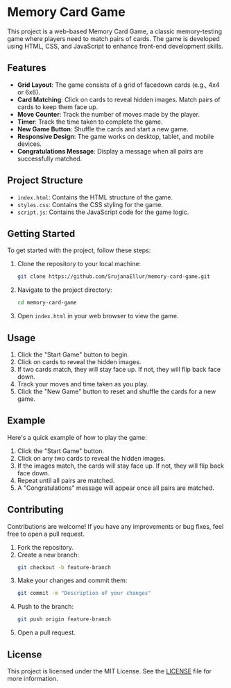 # Memory Card Game

This project is a web-based Memory Card Game, a classic memory-testing game where players need to match pairs of cards. The game is developed using HTML, CSS, and JavaScript to enhance front-end development skills.

## Features

- **Grid Layout**: The game consists of a grid of facedown cards (e.g., 4x4 or 6x6).
- **Card Matching**: Click on cards to reveal hidden images. Match pairs of cards to keep them face up.
- **Move Counter**: Track the number of moves made by the player.
- **Timer**: Track the time taken to complete the game.
- **New Game Button**: Shuffle the cards and start a new game.
- **Responsive Design**: The game works on desktop, tablet, and mobile devices.
- **Congratulations Message**: Display a message when all pairs are successfully matched.

## Project Structure

- `index.html`: Contains the HTML structure of the game.
- `styles.css`: Contains the CSS styling for the game.
- `script.js`: Contains the JavaScript code for the game logic.

## Getting Started

To get started with the project, follow these steps:

1. Clone the repository to your local machine:
    ```sh
    git clone https://github.com/SrujanaEllur/memory-card-game.git
    ```
2. Navigate to the project directory:
    ```sh
    cd memory-card-game
    ```
3. Open `index.html` in your web browser to view the game.

## Usage

1. Click the "Start Game" button to begin.
2. Click on cards to reveal the hidden images.
3. If two cards match, they will stay face up. If not, they will flip back face down.
4. Track your moves and time taken as you play.
5. Click the "New Game" button to reset and shuffle the cards for a new game.

## Example

Here's a quick example of how to play the game:

1. Click the "Start Game" button.
2. Click on any two cards to reveal the hidden images.
3. If the images match, the cards will stay face up. If not, they will flip back face down.
4. Repeat until all pairs are matched.
5. A "Congratulations" message will appear once all pairs are matched.



## Contributing

Contributions are welcome! If you have any improvements or bug fixes, feel free to open a pull request.

1. Fork the repository.
2. Create a new branch:
    ```sh
    git checkout -b feature-branch
    ```
3. Make your changes and commit them:
    ```sh
    git commit -m "Description of your changes"
    ```
4. Push to the branch:
    ```sh
    git push origin feature-branch
    ```
5. Open a pull request.

## License

This project is licensed under the MIT License. See the [LICENSE](LICENSE) file for more information.
